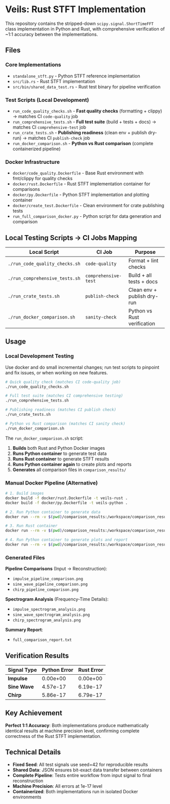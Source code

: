 # Veils: Rust STFT Implementation

This repository contains the stripped-down `scipy.signal.ShortTimeFFT` class implementation in Python and Rust, with comprehensive verification of ~1:1 accuracy between the implementations.

## Files

### Core Implementations
- `standalone_stft.py` - Python STFT reference implementation
- `src/lib.rs` - Rust STFT implementation
- `src/bin/shared_data_test.rs` - Rust test binary for pipeline verification

### Test Scripts (Local Development)
- `run_code_quality_checks.sh` - **Fast quality checks** (formatting + clippy) → matches CI `code-quality` job
- `run_comprehensive_tests.sh` - **Full test suite** (build + tests + docs) → matches CI `comprehensive-test` job  
- `run_crate_tests.sh` - **Publishing readiness** (clean env + publish dry-run) → matches CI `publish-check` job
- `run_docker_comparison.sh` - **Python vs Rust comparison** (complete containerized pipeline)

### Docker Infrastructure
- `docker/code_quality.Dockerfile` - Base Rust environment with fmt/clippy for quality checks
- `docker/rust.Dockerfile` - Rust STFT implementation container for comparisons
- `docker/py.Dockerfile` - Python STFT implementation and plotting container
- `docker/create_test.Dockerfile` - Clean environment for crate publishing tests
- `run_full_comparison_docker.py` - Python script for data generation and comparison

## Local Testing Scripts → CI Jobs Mapping

| Local Script | CI Job | Purpose |
|-------------|---------|---------|
| `./run_code_quality_checks.sh` | `code-quality` | Format + lint checks |
| `./run_comprehensive_tests.sh` | `comprehensive-test` | Build + all tests + docs |
| `./run_crate_tests.sh` | `publish-check` | Clean env + publish dry-run |
| `./run_docker_comparison.sh` | `sanity-check` | Python vs Rust verification |

## Usage

### Local Development Testing

Use docker and do small incremental changes; run test scripts to pinpoint and fix issues, or when working on new features.

```bash
# Quick quality check (matches CI code-quality job)
./run_code_quality_checks.sh

# Full test suite (matches CI comprehensive testing)  
./run_comprehensive_tests.sh

# Publishing readiness (matches CI publish check)
./run_crate_tests.sh

# Python vs Rust comparison (matches CI sanity check)
./run_docker_comparison.sh
```

The `run_docker_comparison.sh` script:
1. **Builds** both Rust and Python Docker images
2. **Runs Python container** to generate test data
3. **Runs Rust container** to generate STFT results
4. **Runs Python container again** to create plots and reports
5. **Generates** all comparison files in `comparison_results/`

### Manual Docker Pipeline (Alternative)

```bash
# 1. Build images
docker build -f docker/rust.Dockerfile -t veils-rust .
docker build -f docker/py.Dockerfile -t veils-python .

# 2. Run Python container to generate data
docker run --rm -v $(pwd)/comparison_results:/workspace/comparison_results veils-python python run_full_comparison_docker.py --generate-data

# 3. Run Rust container
docker run --rm -v $(pwd)/comparison_results:/workspace/comparison_results veils-rust

# 4. Run Python container to generate plots and report
docker run --rm -v $(pwd)/comparison_results:/workspace/comparison_results veils-python python run_full_comparison_docker.py --run-comparison
```

### Generated Files

**Pipeline Comparisons** (Input → Reconstruction):
- `impulse_pipeline_comparison.png`
- `sine_wave_pipeline_comparison.png`
- `chirp_pipeline_comparison.png`

**Spectrogram Analysis** (Frequency-Time Details):
- `impulse_spectrogram_analysis.png`
- `sine_wave_spectrogram_analysis.png`
- `chirp_spectrogram_analysis.png`

**Summary Report**:
- `full_comparison_report.txt`

## Verification Results

| Signal Type | Python Error | Rust Error |
|-------------|--------------|------------|
| **Impulse** | 0.00e+00 | 0.00e+00 |
| **Sine Wave** | 4.57e-17 | 6.19e-17 |
| **Chirp** | 5.86e-17 | 6.79e-17 |

## Key Achievement

**Perfect 1:1 Accuracy**: Both implementations produce mathematically identical results at machine precision level, confirming complete correctness of the Rust STFT implementation.

## Technical Details

- **Fixed Seed**: All test signals use seed=42 for reproducible results
- **Shared Data**: JSON ensures bit-exact data transfer between containers
- **Complete Pipeline**: Tests entire workflow from input signal to final reconstruction
- **Machine Precision**: All errors at 1e-17 level
- **Containerized**: Both implementations run in isolated Docker environments
